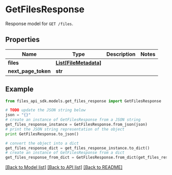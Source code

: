 # GetFilesResponse

Response model for `GET /files`.

## Properties
Name | Type | Description | Notes
------------ | ------------- | ------------- | -------------
**files** | [**List[FileMetadata]**](FileMetadata.md) |  |
**next_page_token** | **str** |  |

## Example

```python
from files_api_sdk.models.get_files_response import GetFilesResponse

# TODO update the JSON string below
json = "{}"
# create an instance of GetFilesResponse from a JSON string
get_files_response_instance = GetFilesResponse.from_json(json)
# print the JSON string representation of the object
print GetFilesResponse.to_json()

# convert the object into a dict
get_files_response_dict = get_files_response_instance.to_dict()
# create an instance of GetFilesResponse from a dict
get_files_response_from_dict = GetFilesResponse.from_dict(get_files_response_dict)
```
[[Back to Model list]](../README.md#documentation-for-models) [[Back to API list]](../README.md#documentation-for-api-endpoints) [[Back to README]](../README.md)
